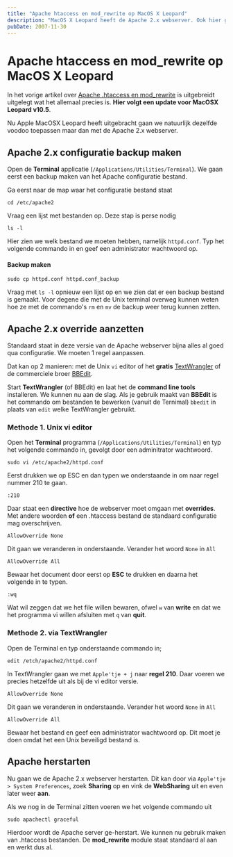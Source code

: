 ```yaml
---
title: "Apache htaccess en mod_rewrite op MacOS X Leopard"
description: "MacOS X Leopard heeft de Apache 2.x webserver. Ook hier gaan we de mod_rewrite module gebruiken. Eigelijk moet er maar 1 configuratie regel aangepast te worden."
pubDate: 2007-11-30
---
```


# Apache htaccess en mod_rewrite op MacOS X Leopard

In het vorige artikel over [Apache .htaccess en mod_rewrite](http://www.atlantisdesign.nl/artikel/apache-htaccess-en-mod_rewrite-op-macosx-tiger) is uitgebreidt uitgelegt wat het allemaal precies is. **Hier volgt een update voor MacOSX Leopard v10.5**.

Nu Apple MacOSX Leopard heeft uitgebracht gaan we natuurlijk dezelfde voodoo toepassen maar dan met de Apache 2.x webserver.

## Apache 2.x configuratie backup maken

Open de **Terminal** applicatie (`/Applications/Utilities/Terminal`). We gaan eerst een backup maken van het Apache configuratie bestand.

Ga eerst naar de map waar het configuratie bestand staat

	cd /etc/apache2

Vraag een lijst met bestanden op. Deze stap is perse nodig

	ls -l

Hier zien we welk bestand we moeten hebben, namelijk `httpd.conf`. Typ het volgende commando in en geef een administrator wachtwoord op.

#### Backup maken

	sudo cp httpd.conf httpd.conf_backup

Vraag met `ls -l` opnieuw een lijst op en we zien dat er een backup bestand is gemaakt. Voor degene die met de Unix terminal overweg kunnen weten hoe ze met de commando's `rm` en `mv` de backup weer terug kunnen zetten.

## Apache 2.x override aanzetten

Standaard staat in deze versie van de Apache webserver bijna alles al goed qua configuratie. We moeten 1 regel aanpassen.

Dat kan op 2 manieren: met de Unix `vi` editor of het **gratis** [TextWrangler](http://www.barebones.com/products/textwrangler/) of de commerciele broer [BBEdit](http://www.barebones.com/products/bbedit/index.shtml).

Start **TextWrangler** (of BBEdit) en laat het de **command line tools** installeren. We kunnen nu aan de slag. Als je gebruik maakt van **BBEdit** is het commando om bestanden te bewerken (vanuit de Ternimal) `bbedit` in plaats van `edit` welke TextWrangler gebruikt.

### Methode 1. Unix vi editor

Open het **Terminal** programma (`/Applications/Utilities/Terminal`) en typ het volgende commando in, gevolgt door een adminitrator wachtwoord.

	sudo vi /etc/apache2/httpd.conf

Eerst drukken we op ESC en dan typen we onderstaande in om naar regel nummer 210 te gaan.

	:210

Daar staat een **directive** hoe de webserver moet omgaan met **overrides**. Met andere woorden **of** een .htaccess bestand de standaard configuratie mag overschrijven.

	AllowOverride None

Dit gaan we veranderen in onderstaande. Verander het woord `None` in `All`

	AllowOverride All

Bewaar het document door eerst op **ESC** te drukken en daarna het volgende in te typen.

	:wq

Wat wil zeggen dat we het file willen bewaren, ofwel `w` van **write** en dat we het programma vi willen afsluiten met `q` van **quit**.

### Methode 2. via TextWrangler

Open de Terminal en typ onderstaande commando in;

	edit /etch/apache2/httpd.conf

In TextWrangler gaan we met `Apple'tje + j` naar **regel 210**. Daar voeren we precies hetzelfde uit als bij de vi editor versie.

	AllowOverride None

Dit gaan we veranderen in onderstaande. Verander het woord `None` in `All`

	AllowOverride All

Bewaar het bestand en geef een administrator wachtwoord op. Dit moet je doen omdat het een Unix beveiligd bestand is.

## Apache herstarten

Nu gaan we de Apache 2.x webserver herstarten. Dit kan door via `Apple'tje > System Preferences`, zoek **Sharing** op en vink de **WebSharing** uit en even later weer **aan**.

Als we nog in de Terminal zitten voeren we het volgende commando uit

	sudo apachectl graceful

Hierdoor wordt de Apache server ge-herstart. We kunnen nu gebruik maken van .htaccess bestanden. De **mod_rewrite** module staat standaard al aan en werkt dus al.